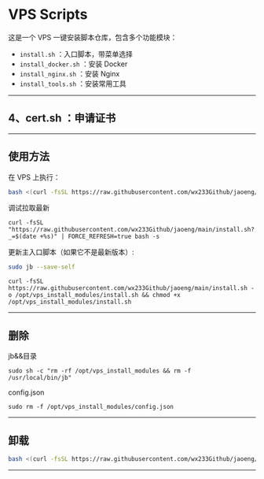 # VPS Scripts

这是一个 VPS 一键安装脚本仓库，包含多个功能模块：

- `install.sh` ：入口脚本，带菜单选择
- `install_docker.sh` ：安装 Docker
- `install_nginx.sh` ：安装 Nginx
- `install_tools.sh` ：安装常用工具
  
---

## 4、cert.sh ：申请证书


---

## 使用方法

在 VPS 上执行：

```bash
bash <(curl -fsSL https://raw.githubusercontent.com/wx233Github/jaoeng/main/install.sh)
```
调试拉取最新

```
curl -fsSL "https://raw.githubusercontent.com/wx233Github/jaoeng/main/install.sh?_=$(date +%s)" | FORCE_REFRESH=true bash -s
```

更新主入口脚本（如果它不是最新版本）:

```Bash
sudo jb --save-self
```

```
curl -fsSL https://raw.githubusercontent.com/wx233Github/jaoeng/main/install.sh -o /opt/vps_install_modules/install.sh && chmod +x /opt/vps_install_modules/install.sh
```

---

## 删除
jb&&目录
```
sudo sh -c "rm -rf /opt/vps_install_modules && rm -f /usr/local/bin/jb"
```
config.json
```
sudo rm -f /opt/vps_install_modules/config.json
```

---

## 卸载

```bash
bash <(curl -fsSL https://raw.githubusercontent.com/wx233Github/jaoeng/main/rm/install.sh)
```

---
